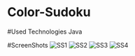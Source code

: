 # Color-Sudoku

#Used Technologies
Java

#ScreenShots
![SS1](https://i.imgyukle.com/2019/08/20/oylmPH.png)
![SS2](https://i.imgyukle.com/2019/08/20/oyl1fI.png)
![SS3](https://i.imgyukle.com/2019/08/20/oylvYA.png)
![SS4](https://i.imgyukle.com/2019/08/20/oylzz1.png)
